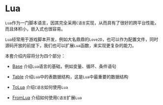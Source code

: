 # Lua

`Lua`作为一门脚本语言，因其完全采用`C语言`实现，从而具有了很好的跨平台性能，而且体积小，嵌入式也很容易。

`Lua`经常用于游戏脚本开发，例如大名鼎鼎的`Love2D`，也可以作为配置文件，同时源码开放的前提下，我们也可以扩展`Lua`函数，来实现更复杂的能力。

本套介绍内容将分为四个部分：

* [Base](./01-base.md) 介绍`Lua`语言的基础，例如变量、循环、条件语句

* [Table](./02-table.md) 介绍`Lua`中的表数据结构，这是`Lua`中最重要的数据结构

* [ToLua](./03-tolua.md) 介绍`C语言`如何使用`Lua`

* [FromLua](./04-fromlua.md) 介绍如何使用`C语言`扩展`Lua`